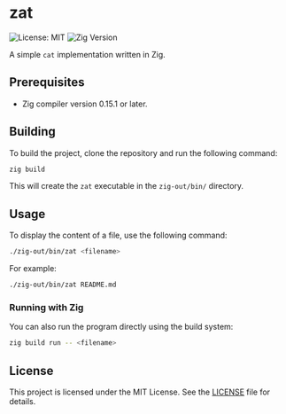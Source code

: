 # zat
![License: MIT](https://img.shields.io/badge/License-MIT-yellow.svg)
![Zig Version](https://img.shields.io/badge/zig-0.15.1+-orange.svg)

A simple `cat` implementation written in Zig.

## Prerequisites

- Zig compiler version 0.15.1 or later.

## Building

To build the project, clone the repository and run the following command:

```sh
zig build
```

This will create the `zat` executable in the `zig-out/bin/` directory.

## Usage

To display the content of a file, use the following command:

```sh
./zig-out/bin/zat <filename>
```

For example:

```sh
./zig-out/bin/zat README.md
```

### Running with Zig

You can also run the program directly using the build system:

```sh
zig build run -- <filename>
```


## License

This project is licensed under the MIT License. See the [LICENSE](LICENSE) file for details.